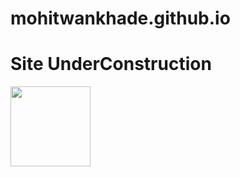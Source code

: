 # mohitwankhade.github.io
# Site UnderConstruction
<img align="center" src="https://images01.nicepage.com/c461c07a441a5d220e8feb1a/ce3b776fd515502ca81efe76/60028-Converted.png" width="128"/>

